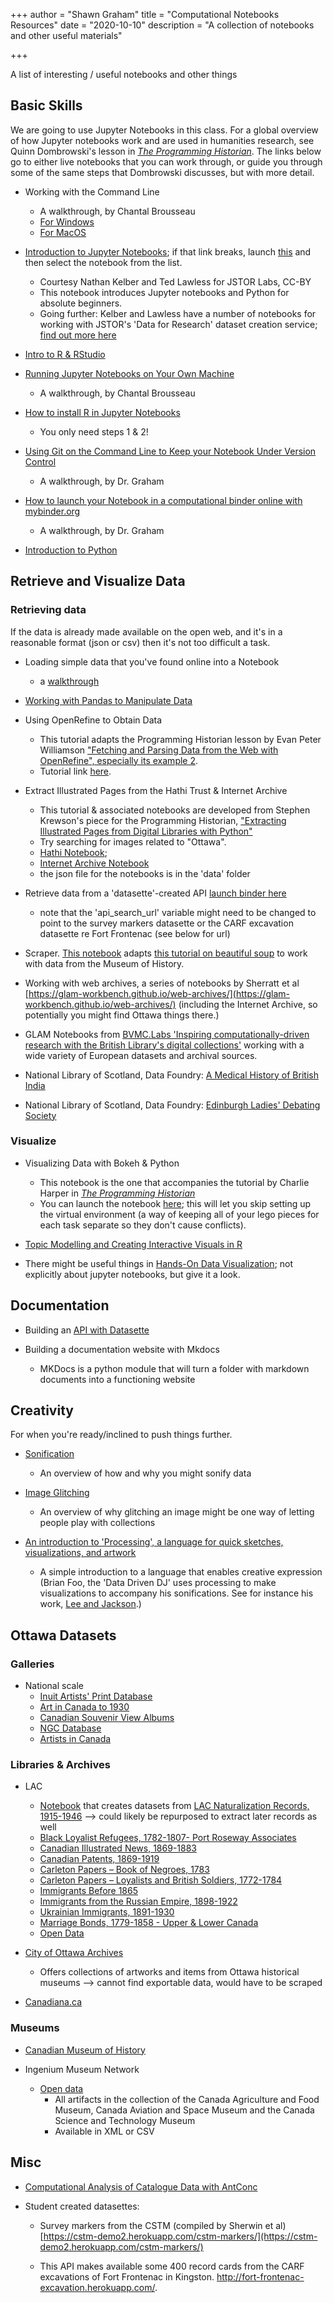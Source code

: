 +++
author = "Shawn Graham"
title = "Computational Notebooks Resources"
date = "2020-10-10"
description = "A collection of notebooks and other useful materials"

+++

A list of interesting / useful notebooks and other things

## Basic Skills

We are going to use Jupyter Notebooks in this class. For a global overview of how Jupyter notebooks work and are used in humanities research, see Quinn Dombrowski's lesson in [_The Programming Historian_](https://programminghistorian.org/en/lessons/jupyter-notebooks). The links below go to either live notebooks that you can work through, or guide you through some of the same steps that Dombrowski discusses, but with more detail.

+ Working with the Command Line
  - A walkthrough, by Chantal Brousseau
  - [For Windows](building/command-line-win/)
  - [For MacOS](/building/command-line-mac/)


+ [Introduction to Jupyter Notebooks](https://mybinder.org/v2/gh/shawngraham/dhmuse-notebooks/master?urlpath=notebooks/getting-started-with-jupyter.ipynb); if that link breaks, launch [this](https://mybinder.org/v2/gh/shawngraham/tdm-notebooks/master) and then select the notebook from the list.
    - Courtesy Nathan Kelber and Ted Lawless for JSTOR Labs, CC-BY
    - This notebook introduces Jupyter notebooks and Python for absolute beginners.
    - Going further: Kelber and Lawless have a number of notebooks for working with JSTOR's 'Data for Research' dataset creation service; [find out more here](https://tdm-pilot.org/)

+ [Intro to R & RStudio]()

+ [Running Jupyter Notebooks on Your Own Machine](https://www.youtube.com/watch?v=10FPoTCcv4I)
  - A walkthrough, by Chantal Brousseau

+ [How to install R in Jupyter Notebooks](https://irkernel.github.io/installation/#binary-panel)
  - You only need steps 1 & 2!

+ [Using Git on the Command Line to Keep your Notebook Under Version Control](#)
  - A walkthrough, by Dr. Graham

+ [How to launch your Notebook in a computational binder online with mybinder.org](#)
  - A walkthrough, by Dr. Graham

+ [Introduction to Python](https://mybinder.org/v2/gh/shawngraham/dhmuse-notebooks/master?urlpath=notebooks/python-basics-1.ipynb)

## Retrieve and Visualize Data

### Retrieving data

If the data is already made available on the open web, and it's in a reasonable format (json or csv) then it's not too difficult a task.

+ Loading simple data that you've found online into a Notebook
  - a [walkthrough](#)

+ [Working with Pandas to Manipulate Data](https://mybinder.org/v2/gh/shawngraham/dhmuse-notebooks/master?urlpath=notebooks/pandas-1.ipynb)

+ Using OpenRefine to Obtain Data
  - This tutorial adapts the Programming Historian lesson by Evan Peter Williamson ["Fetching and Parsing Data from the Web with OpenRefine", especially its example 2](https://programminghistorian.org/en/lessons/fetch-and-parse-data-with-openrefine#example-2-url-queries-and-parsing-json).
  - Tutorial link [here](#).

+ Extract Illustrated Pages from the Hathi Trust & Internet Archive
  - This tutorial & associated notebooks are developed from Stephen Krewson's piece for the Programming Historian, ["Extracting Illustrated Pages from Digital Libraries with Python"](https://programminghistorian.org/en/lessons/extracting-illustrated-pages)
  - Try searching for images related to "Ottawa".
  - [Hathi Notebook](https://mybinder.org/v2/gh/shawngraham/dhmuse-notebooks/master?urlpath=notebooks/hathitrust.ipynb);
  - [Internet Archive Notebook](https://mybinder.org/v2/gh/shawngraham/dhmuse-notebooks/master?urlpath=notebooks/internetarchive.ipynb)
  - the json file for the notebooks is in the 'data' folder

+ Retrieve data from a 'datasette'-created API [launch binder here](http://mybinder.org/v2/gh/o-date/open-context-jupyter/master?urlpath=notebooks/retrieving%20data%20from%20a%20datasette%20api.ipynb)
  - note that the 'api_search_url' variable might need to be changed to point to the survey markers datasette or the CARF excavation datasette re Fort Frontenac (see below for url)

+ Scraper. [This notebook](https://dhmuse.netlify.app/notebooks/simple-scraper) adapts [this tutorial on beautiful soup](https://programminghistorian.org/en/lessons/intro-to-beautiful-soup) to work with data from the Museum of History.

+ Working with web archives, a series of notebooks by Sherratt et al [https://glam-workbench.github.io/web-archives/](https://glam-workbench.github.io/web-archives/) (including the Internet Archive, so potentially you might find Ottawa things there.)

+ GLAM Notebooks from [BVMC.Labs 'Inspiring computationally-driven research with the British Library's digital collections'](http://data.cervantesvirtual.com/blog/notebooks/) working with a wide variety of European datasets and archival sources.

+ National Library of Scotland, Data Foundry: [A Medical History of British India](https://data.nls.uk/tools/jupyter-notebooks/exploring-a-medical-history-of-british-india/)

+ National Library of Scotland, Data Foundry: [Edinburgh Ladies' Debating Society](https://data.nls.uk/tools/jupyter-notebooks/exploring-edinburgh-ladies-debating-society/)

### Visualize

+ Visualizing Data with Bokeh & Python
    - This notebook is the one that accompanies the tutorial by Charlie Harper in [_The Programming Historian_](https://programminghistorian.org/en/lessons/visualizing-with-bokeh)
    - You can launch the notebook [here](https://mybinder.org/v2/gh/shawngraham/dhmuse-notebooks/master?urlpath=notebooks/viz-w-bokeh.ipynb); this will let you skip setting up the virtual environment (a way of keeping all of your lego pieces for each task separate so they don't cause conflicts).

+ [Topic Modelling and Creating Interactive Visuals in R](https://mybinder.org/v2/gh/ChantalMB/tm-visualisation/master)

+ There might be useful things in [Hands-On Data Visualization](https://handsondataviz.org); not explicitly about jupyter notebooks, but give it a look.

## Documentation

+ Building an [API with Datasette](/building/datasette-guidance)

+ Building a documentation website with Mkdocs
  - MKDocs is a python module that will turn a folder with markdown documents into a functioning website

## Creativity

For when you're ready/inclined to push things further.

+ [Sonification](https://mybinder.org/v2/gh/o-date/sonification/master?urlpath=notebooks/Intro%20to%20Sonification.ipynb)
  - An overview of how and why you might sonify data

+ [Image Glitching](https://mybinder.org/v2/gh/o-date/creativity/master?urlpath=notebooks/Glitching%20an%20image%20with%20prism%20sorting.ipynb)
  - An overview of why glitching an image might be one way of letting people play with collections

+ [An introduction to 'Processing', a language for quick sketches, visualizations, and artwork](https://mybinder.org/v2/gh/o-date/processing/master?urlpath=notebooks/python%20with%20processing.ipynb)
  - A simple introduction to a language that enables creative expression (Brian Foo, the 'Data Driven DJ' uses processing to make visualizations to accompany his sonifications. See for instance his work, [Lee and Jackson](https://datadrivendj.com/tracks/painters/).)

## Ottawa Datasets

### Galleries
- National scale
  - [Inuit Artists' Print Database](https://www.gallery.ca/inuit_artists/home.jsp?Lang=EN)
  - [Art in Canada to 1930](https://www.gallery.ca/indexartcanada/home.jsp?Lang=EN)
  - [Canadian Souvenir View Albums](https://www.gallery.ca/sva/intro_e.htm)
  - [NGC Database](http://archives.gallery.ca/?lang=en)
  - [Artists in Canada](https://app.pch.gc.ca/application/aac-aic/?lang=en)


### Libraries & Archives
- LAC
  - [Notebook](https://nbviewer.jupyter.org/github/GLAM-Workbench/library-archives-canada/blob/master/lac-naturalisation-1915-1945-harvest-by-country.ipynb) that creates datasets from [LAC Naturalization Records, 1915-1946](https://www.bac-lac.gc.ca/eng/discover/immigration/citizenship-naturalization-records/naturalized-records-1915-1951/Pages/introduction.aspx) --> could likely be repurposed to extract later records as well
  - [Black Loyalist Refugees, 1782-1807- Port Roseway Associates](https://www.bac-lac.gc.ca/eng/discover/military-heritage/loyalists/loyalist-port-roseway/Pages/port-roseway-associates-loyalists.aspx)
  - [Canadian Illustrated News, 1869-1883](https://www.bac-lac.gc.ca/eng/discover/canadian-illustrated-news-1869-1883/Pages/canadian-illustrated-news.aspx)
  - [Canadian Patents, 1869-1919](https://www.bac-lac.gc.ca/eng/discover/patents-1869-1919/Pages/canadian-patents-1869-1919.aspx)
  - [Carleton Papers – Book of Negroes, 1783](https://www.bac-lac.gc.ca/eng/discover/military-heritage/loyalists/book-of-negroes/Pages/introduction.aspx)
  - [Carleton Papers – Loyalists and British Soldiers, 1772-1784](https://www.bac-lac.gc.ca/eng/discover/military-heritage/loyalists/loyalists-british-soldiers-1722-1784/Pages/introduction.aspx)
  - [Immigrants Before 1865](https://www.bac-lac.gc.ca/eng/discover/immigration/immigration-records/immigrants-before-1865/Pages/introduction.aspx)
  - [Immigrants from the Russian Empire, 1898-1922](https://www.bac-lac.gc.ca/eng/discover/immigration/immigration-records/immigrants-russian-empire/Pages/introduction.aspx)
  - [Ukrainian Immigrants, 1891-1930](https://www.bac-lac.gc.ca/eng/discover/immigration/immigration-records/immigrants-ukraine-1891-1930/Pages/introduction.aspx)
  - [Marriage Bonds, 1779-1858 - Upper & Lower Canada](https://www.bac-lac.gc.ca/eng/discover/vital-statistics-births-marriages-deaths/marriage-bonds/Pages/marriage-bonds-upper-lower.aspx)
  - [Open Data](https://search.open.canada.ca/en/od/?sort=score%20desc&page=1&search_text=&od-search-subjects=History%20and%20Archaeology&od-search-format=CSV)

- [City of Ottawa Archives](http://ottawa.minisisinc.com/ottawa/scripts/mwimain.dll?logon&application=UNION_SEARCH&language=144&file=[ottawa_web]NewOPAC\index.html)
  - Offers collections of artworks and items from Ottawa historical museums --> cannot find exportable data, would have to be scraped

- [Canadiana.ca](https://www.canadiana.ca/)

### Museums

- [Canadian Museum of History](https://www.historymuseum.ca/collections/)

- Ingenium Museum Network
  - [Open data](https://ingeniumcanada.org/collection-research/artifact-open-data-set-mash-up)
    - All artifacts in the collection of the Canada Agriculture and Food Museum, Canada Aviation and Space Museum and the Canada Science and Technology Museum
    - Available in XML or CSV

## Misc

+ [Computational Analysis of Catalogue Data with AntConc](https://cataloguelegacies.github.io/antconc.github.io/)

+ Student created datasettes:

   + Survey markers from the CSTM (compiled by Sherwin et al) [https://cstm-demo2.herokuapp.com/cstm-markers/](https://cstm-demo2.herokuapp.com/cstm-markers/)

   + This API makes available some 400 record cards from the CARF excavations of Fort Frontenac in Kingston. http://fort-frontenac-excavation.herokuapp.com/.

